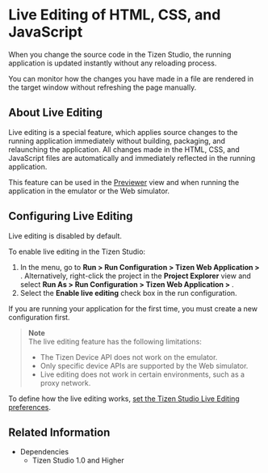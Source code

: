 # Live Editing of HTML, CSS, and JavaScript

When you change the source code in the Tizen Studio, the running application is updated instantly without any reloading process.

You can monitor how the changes you have made in a file are rendered in the target window without refreshing the page manually.

<a name="about"></a>
## About Live Editing

Live editing is a special feature, which applies source changes to the running application immediately without building, packaging, and relaunching the application. All changes made in the HTML, CSS, and JavaScript files are automatically and immediately reflected in the running application.

This feature can be used in the [Previewer](previewer.md) view and when running the application in the emulator or the Web simulator.

<a name="prerequisites"></a>
## Configuring Live Editing

Live editing is disabled by default.

To enable live editing in the Tizen Studio:

1. In the menu, go to **Run > Run Configuration > Tizen Web Application > <PROJECT NAME>**. Alternatively, right-click the project in the **Project Explorer** view and select **Run As > Run Configuration > Tizen Web Application > <PROJECT NAME>**.
2. Select the **Enable live editing** check box in the run configuration.

If you are running your application for the first time, you must create a new configuration first.

> **Note**  
> The live editing feature has the following limitations:
> - The Tizen Device API does not work on the emulator.
> - Only specific device APIs are supported by the Web simulator.
> - Live editing does not work in certain environments, such as a proxy network.

To define how the live editing works, [set the Tizen Studio Live Editing preferences](ide-preferences.md#live).

## Related Information
- Dependencies
  - Tizen Studio 1.0 and Higher
